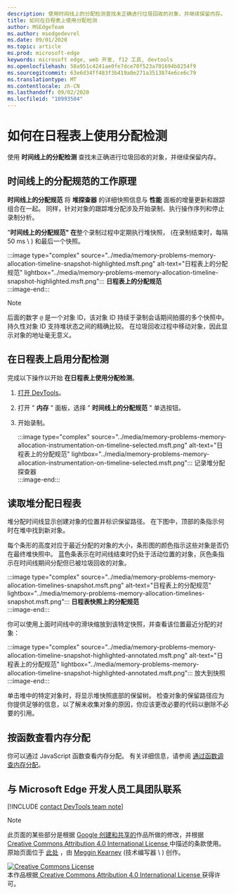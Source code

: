 ```yaml
---
description: 使用时间线上的分配检测查找未正确进行垃圾回收的对象，并继续保留内存。
title: 如何在日程表上使用分配检测
author: MSEdgeTeam
ms.author: msedgedevrel
ms.date: 09/01/2020
ms.topic: article
ms.prod: microsoft-edge
keywords: microsoft edge, web 开发, f12 工具, devtools
ms.openlocfilehash: 58a951c4241ae0fe7dce70f523a701694b8254f9
ms.sourcegitcommit: 63e6d34ff483f3b419a0e271a3513874e6ce6c79
ms.translationtype: MT
ms.contentlocale: zh-CN
ms.lasthandoff: 09/02/2020
ms.locfileid: "10993504"
---
```

<!-- Copyright Meggin Kearney 

   Licensed under the Apache License, Version 2.0 (the "License");
   you may not use this file except in compliance with the License.
   You may obtain a copy of the License at

       https://www.apache.org/licenses/LICENSE-2.0

   Unless required by applicable law or agreed to in writing, software
   distributed under the License is distributed on an "AS IS" BASIS,
   WITHOUT WARRANTIES OR CONDITIONS OF ANY KIND, either express or implied.
   See the License for the specific language governing permissions and
   limitations under the License. -->

# 如何在日程表上使用分配检测  

使用 **时间线上的分配检测** 查找未正确进行垃圾回收的对象，并继续保留内存。  

## 时间线上的分配规范的工作原理  

**时间线上的分配规范** 将 **堆探查器** 的详细快照信息与 **性能** 面板的增量更新和跟踪组合在一起。  同样，针对对象的跟踪堆分配涉及开始录制、执行操作序列和停止录制分析。  

<!--todo: add profile memory problems (heap profiler) section when available  -->  
<!--todo: add profile evaluate performance (Performance panel) section when available  -->  

"**时间线上的分配规范" 在**整个录制过程中定期执行堆快照， (在录制结束时，每隔 50 ms \ ) 和最后一个快照。  

:::image type="complex" source="../media/memory-problems-memory-allocation-timeline-snapshot-highlighted.msft.png" alt-text="日程表上的分配规范" lightbox="../media/memory-problems-memory-allocation-timeline-snapshot-highlighted.msft.png":::
   **日程表上的分配规范**  
:::image-end:::  

> [!NOTE]
> 后面的数字 `@` 是一个对象 ID，该对象 ID 持续于录制会话期间拍摄的多个快照中。  持久性对象 ID 支持堆状态之间的精确比较。  在垃圾回收过程中移动对象，因此显示对象的地址毫无意义。  

## 在日程表上启用分配检测  

完成以下操作以开始 **在日程表上使用分配检测**。  

1.  [打开 DevTools][DevtoolsOpenIndex]。  
1.  打开 " **内存** " 面板，选择 " **时间线上的分配规范** " 单选按钮。  
1.  开始录制。  
    
    :::image type="complex" source="../media/memory-problems-memory-allocation-instrumentation-on-timeline-selected.msft.png" alt-text="日程表上的分配规范" lightbox="../media/memory-problems-memory-allocation-instrumentation-on-timeline-selected.msft.png":::
       记录堆分配探查器  
    :::image-end:::  
    
## 读取堆分配日程表  

堆分配时间线显示创建对象的位置并标识保留路径。  在下图中，顶部的条指示何时在堆中找到新对象。  

每个条形的高度对应于最近分配的对象的大小，条形图的颜色指示这些对象是否仍在最终堆快照中。  蓝色条表示在时间线结束时仍处于活动位置的对象，灰色条指示在时间线期间分配但已被垃圾回收的对象。  

:::image type="complex" source="../media/memory-problems-memory-allocation-timelines-snapshot.msft.png" alt-text="日程表上的分配规范" lightbox="../media/memory-problems-memory-allocation-timelines-snapshot.msft.png":::
   **日程表快照上的分配规范**  
:::image-end:::  

<!--In the following figure, an action was performed 3 times.  The sample program caches five objects, so the last five blue bars are expected.  But the left-most blue bar indicates a potential problem.  -->  
<!--todo: redo figure 4 with multiple click actions  -->  

你可以使用上面时间线中的滑块缩放到该特定快照，并查看该位置最近分配的对象：  

:::image type="complex" source="../media/memory-problems-memory-allocation-timeline-snapshot-highlighted-annotated.msft.png" alt-text="日程表上的分配规范" lightbox="../media/memory-problems-memory-allocation-timeline-snapshot-highlighted-annotated.msft.png":::
   放大到快照  
:::image-end:::  

单击堆中的特定对象时，将显示堆快照底部的保留树。  检查对象的保留路径应为你提供足够的信息，以了解未收集对象的原因，你应该更改必要的代码以删除不必要的引用。  

## 按函数查看内存分配  

你可以通过 JavaScript 函数查看内存分配。  有关详细信息，请参阅 [通过函数调查内存分配][DevtoolsMemoryProblemsIndexInvestigateMemoryAllocationFunction]。  

## 与 Microsoft Edge 开发人员工具团队联系  

[!INCLUDE [contact DevTools team note](../includes/contact-devtools-team-note.md)]  

<!-- links -->  

[DevToolsOpenIndex]: ../open.md "打开 Microsoft Edge (Chromium) DevTools |Microsoft 文档"
[DevtoolsMemoryProblemsIndexInvestigateMemoryAllocationFunction]: ./index.md#investigate-memory-allocation-by-function "调查按函数进行的内存分配-修复内存问题 |Microsoft 文档"  

<!--[HeapProfiler]: ./heap-snapshots.md "How to Record Heap Snapshots"  -->  
<!--[PerformancePanel]: ../profile/evaluate-performance/timeline-tool ""  -->  

[MicrosoftEdgeChannel]: https://www.microsoftedgeinsider.com/download "下载 Microsoft Edge 频道"  

> [!NOTE]
> 此页面的某些部分是根据 [Google 创建和共享的][GoogleSitePolicies]作品所做的修改，并根据[ Creative Commons Attribution 4.0 International License ][CCA4IL]中描述的条款使用。  
> 原始页面位于 [此处](https://developers.google.com/web/tools/chrome-devtools/memory-problems/allocation-profiler) ，由 [Meggin Kearney][MegginKearney] (技术编写器 \ ) 创作。  

[![Creative Commons License][CCby4Image]][CCA4IL]  
本作品根据[ Creative Commons Attribution 4.0 International License ][CCA4IL]获得许可。  

[CCA4IL]: https://creativecommons.org/licenses/by/4.0  
[CCby4Image]: https://i.creativecommons.org/l/by/4.0/88x31.png  
[GoogleSitePolicies]: https://developers.google.com/terms/site-policies  
[KayceBasques]: https://developers.google.com/web/resources/contributors/kaycebasques  
[MegginKearney]: https://developers.google.com/web/resources/contributors/megginkearney  
